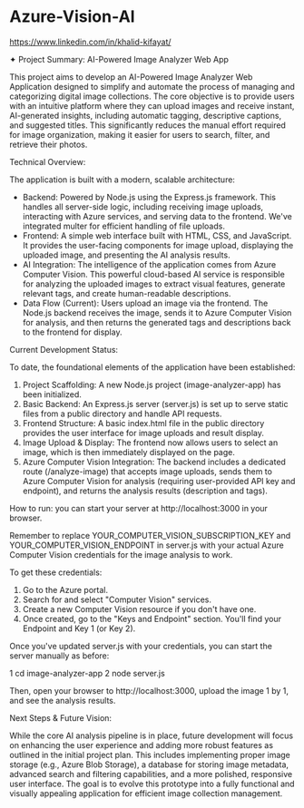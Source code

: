 # Azure-Vision-AI
https://www.linkedin.com/in/khalid-kifayat/

✦ Project Summary: AI-Powered Image Analyzer Web App


  This project aims to develop an AI-Powered Image Analyzer Web Application designed to simplify and
  automate the process of managing and categorizing digital image collections. The core objective is to
  provide users with an intuitive platform where they can upload images and receive instant, AI-generated
  insights, including automatic tagging, descriptive captions, and suggested titles. This significantly
  reduces the manual effort required for image organization, making it easier for users to search, filter,
  and retrieve their photos.

  Technical Overview:


  The application is built with a modern, scalable architecture:


   * Backend: Powered by Node.js using the Express.js framework. This handles all server-side logic, including
      receiving image uploads, interacting with Azure services, and serving data to the frontend. We've
     integrated multer for efficient handling of file uploads.
   * Frontend: A simple web interface built with HTML, CSS, and JavaScript. It provides the user-facing
     components for image upload, displaying the uploaded image, and presenting the AI analysis results.
   * AI Integration: The intelligence of the application comes from Azure Computer Vision. This powerful
     cloud-based AI service is responsible for analyzing the uploaded images to extract visual features,
     generate relevant tags, and create human-readable descriptions.
   * Data Flow (Current): Users upload an image via the frontend. The Node.js backend receives the image,
     sends it to Azure Computer Vision for analysis, and then returns the generated tags and descriptions back
      to the frontend for display.

  Current Development Status:

  To date, the foundational elements of the application have been established:


   1. Project Scaffolding: A new Node.js project (image-analyzer-app) has been initialized.
   2. Basic Backend: An Express.js server (server.js) is set up to serve static files from a public directory
      and handle API requests.
   3. Frontend Structure: A basic index.html file in the public directory provides the user interface for image
       uploads and result display.
   4. Image Upload & Display: The frontend now allows users to select an image, which is then immediately
      displayed on the page.
   5. Azure Computer Vision Integration: The backend includes a dedicated route (/analyze-image) that accepts
      image uploads, sends them to Azure Computer Vision for analysis (requiring user-provided API key and
      endpoint), and returns the analysis results (description and tags).

  How to run:
  you can start your server at http://localhost:3000 in your browser.

  Remember to replace YOUR_COMPUTER_VISION_SUBSCRIPTION_KEY and YOUR_COMPUTER_VISION_ENDPOINT in server.js
  with your actual Azure Computer Vision credentials for the image analysis to work.

  To get these credentials:
   1. Go to the Azure portal.
   2. Search for and select "Computer Vision" services.
   3. Create a new Computer Vision resource if you don't have one.
   4. Once created, go to the "Keys and Endpoint" section. You'll find your Endpoint and Key 1 (or Key 2).

  Once you've updated server.js with your credentials, you can start the server manually as before:

   1 cd image-analyzer-app
   2 node server.js

  Then, open your browser to http://localhost:3000, upload the image 1 by 1, and see the analysis results. 

  Next Steps & Future Vision:

  While the core AI analysis pipeline is in place, future development will focus on enhancing the user
  experience and adding more robust features as outlined in the initial project plan. This includes
  implementing proper image storage (e.g., Azure Blob Storage), a database for storing image metadata,
  advanced search and filtering capabilities, and a more polished, responsive user interface. The goal is to
   evolve this prototype into a fully functional and visually appealing application for efficient image
  collection management.
